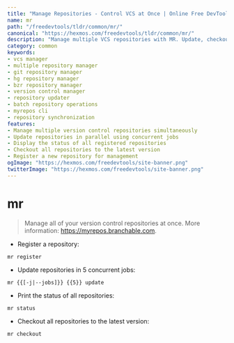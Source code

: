 ```yaml
---
title: "Manage Repositories - Control VCS at Once | Online Free DevTools by Hexmos"
name: mr
path: "/freedevtools/tldr/common/mr/"
canonical: "https://hexmos.com/freedevtools/tldr/common/mr/"
description: "Manage multiple VCS repositories with MR. Update, checkout, and status your git, hg, and bzr repos simultaneously. Free online tool, no registration required."
category: common
keywords:
- vcs manager
- multiple repository manager
- git repository manager
- hg repository manager
- bzr repository manager
- version control manager
- repository updater
- batch repository operations
- myrepos cli
- repository synchronization
features:
- Manage multiple version control repositories simultaneously
- Update repositories in parallel using concurrent jobs
- Display the status of all registered repositories
- Checkout all repositories to the latest version
- Register a new repository for management
ogImage: "https://hexmos.com/freedevtools/site-banner.png"
twitterImage: "https://hexmos.com/freedevtools/site-banner.png"
---
```


# mr

> Manage all of your version control repositories at once.
> More information: <https://myrepos.branchable.com>.

- Register a repository:

`mr register`

- Update repositories in 5 concurrent jobs:

`mr {{[-j|--jobs]}} {{5}} update`

- Print the status of all repositories:

`mr status`

- Checkout all repositories to the latest version:

`mr checkout`
